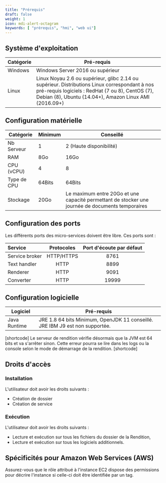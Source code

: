 ```yaml
---
title: "Prérequis"
draft: false
weight: 1
icon: mdi-alert-octagram
keywords: [ "prérequis", "hmi", "web ui"]
---
```


## Système d'exploitation

| Catégorie | Pré-requis                                                                                                                                                                                                   |
| --------- | ------------------------------------------------------------------------------------------------------------------------------------------------------------------------------------------------------------ |
| Windows   | Windows Server 2016 ou supérieur                                                                                                                                                                             |
| Linux     | Linux Noyau 2.6 ou supérieur, glibc 2.14 ou supérieur. Distributions Linux correspondant à nos pré-requis logiciels : RedHat (7 ou 8), CentOS (7), Debian (8), Ubuntu (14.04+), Amazon Linux AMI (2016.09+)  |

## Configuration matérielle

| Catégorie   | Minimum | Conseillé                                                                                        |
| ----------- | ------- | ------------------------------------------------------------------------------------------------ |
| Nb Serveur  | 1       | 2 (Haute disponibilité)                                                                          |
| RAM         | 8Go     | 16Go                                                                                             |
| CPU (vCPU)  | 4       | 8                                                                                                |
| Type de CPU | 64Bits  | 64Bits                                                                                           |
| Stockage    | 20Go    | Le maximum entre 20Go et une capacité permettant de stocker une journée de documents temporaires |

## Configuration des ports

Les différents ports des micro-services doivent être libre. Ces ports sont :

| Service              | Protocoles  | Port d'écoute par défaut  |
| :------------------- | :---------: | :-----------------------: |
| Service broker       | HTTP/HTTPS  |                     8761  |
| Text handler         |    HTTP     |                     8899  |
| Renderer             |    HTTP     |                     9091  |
| Converter            |    HTTP     |                    19999  |

## Configuration logicielle

| Logiciel                     | Pré-requis                                                                   |
| ---------------------------- | ---------------------------------------------------------------------------- |
| Java Runtime                 | JRE 1.8 64 bits Minimum, OpenJDK 11 conseillé. JRE IBM J9 est non supportée. |

[shortcode]
Le serveur de rendition vérifie désormais que la JVM est 64 bits et va s'arrêter sinon.
Cette erreur pourra se lire dans les logs ou la console selon le mode de démarrage de la rendition.
[shortcode]

## Droits d'accès

### Installation

L'utilisateur doit avoir les droits suivants :
* Création de dossier
* Création de service

### Exécution

L'utilisateur doit avoir les droits suivants :
* Lecture et exécution sur tous les fichiers du dossier de la Rendition,
* Lecture et exécution sur tous les logiciels additionnels.

## Spécificités pour Amazon Web Services (AWS)

Assurez-vous que le rôle attribué à l'instance EC2 dispose des permissions pour décrire l'instance si celle-ci doit être
identifiée par un tag.